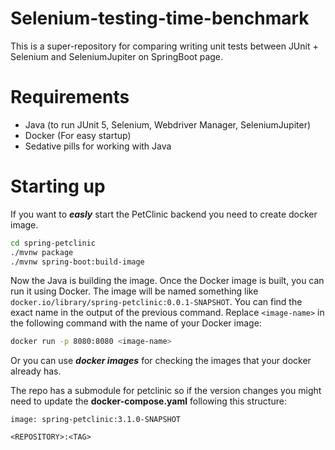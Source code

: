 # Selenium-testing-time-benchmark

This is a super-repository for comparing writing unit tests between JUnit + Selenium and SeleniumJupiter on SpringBoot page.

# Requirements

- Java (to run JUnit 5, Selenium, Webdriver Manager, SeleniumJupiter)
- Docker (For easy startup)
- Sedative pills for working with Java

# Starting up

If you want to ***easly*** start the PetClinic backend you need to create docker image.

```bash
cd spring-petclinic
./mvnw package
./mvnw spring-boot:build-image
```

Now the Java is building the image. Once the Docker image is built, you can run it using Docker. The image will be named something like `docker.io/library/spring-petclinic:0.0.1-SNAPSHOT`. You can find the exact name in the output of the previous command. Replace `<image-name>` in the following command with the name of your Docker image:

```bash
docker run -p 8080:8080 <image-name>
```

Or you can use ***docker images*** for checking the images that your docker already has.

The repo has a submodule for petclinic so if the version changes you might need to update the **docker-compose.yaml** following this structure:

```docker
image: spring-petclinic:3.1.0-SNAPSHOT
```

`<REPOSITORY>:<TAG>`
